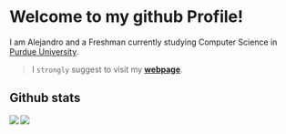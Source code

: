 # Welcome to my github Profile! 
I am Alejandro and a Freshman currently studying Computer Science in [Purdue University](https://www.purdue.edu).

> I `strongly` suggest to visit my **[webpage](https://alesgsanudoo.com)**.

## Github stats

<p>
      <img src="https://github-readme-stats.vercel.app/api?username=alesgsanudoo&show_icons=true&hide_rank=true&count_private=true&&include_all_commits=true&bg_color=00000000" align="left">
      <img src="https://github-readme-stats.vercel.app/api/top-langs/?username=alesgsanudoo&langs_count=8&bg_color=00000000)](https://github.com/anuraghazra/github-readme-stats" aling="center">
</p>

